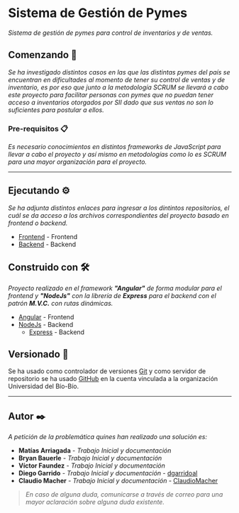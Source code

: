 # Sistema de Gestión de Pymes

_Sistema de gestión de pymes para control de inventarios y de ventas._

## Comenzando 🚀

_Se ha investigado distintos casos en las que las distintas pymes del país se encuentran en dificultades al momento de tener su control de ventas y de inventario, es por eso que junto a la metodología SCRUM se llevará a cabo este proyecto para facilitar personas con pymes que no puedan tener acceso a inventarios otorgados por SII dado que sus ventas no son lo suficientes para postular a ellos._




### Pre-requisitos 📋

_Es necesario conocimientos en distintos frameworks de JavaScript para llevar a cabo el proyecto y así mismo en metodologías como lo es SCRUM para una mayor organización para el proyecto._

---


## Ejecutando ⚙️

_Se ha adjunta distintos enlaces para ingresar a los dintintos repositorios, el cuál se da acceso a los archivos correspondientes del proyecto basado en frontend o backend._

* [Frontend](https://github.com/ClaudioMacher/SistemaGestionDePyme) - Frontend
* [Backend](#) - Backend


## Construido con 🛠️

_Proyecto realizado en el framework **"Angular"** de forma modular para el frontend y **"NodeJs"** con la librería de **Express** para el backend con el patrón **M.V.C.** con rutas dinámicas._

* [Angular](https://www.angular.io/) - Frontend
* [NodeJs](https://nodejs.org/es/) - Backend
  * [Express](https://expressjs.com/es/) - Backend



## Versionado 📌

Se ha usado como controlador de versiones [Git](https://git-scm.com/) y como servidor de repositorio se ha usado [GitHub](https://github.com/) en la cuenta vinculada a la organización Universidad del Bío-Bío.

---
## Autor ✒️

_A petición de la problemática quines han realizado una solución es:_

* **Matías Arriagada** - *Trabajo Inicial y documentación*
* **Bryan Bauerle** - *Trabajo Inicial y documentación*
* **Víctor Faundez** - *Trabajo Inicial y documentación*
* **Diego Garrido** - *Trabajo Inicial y documentación* - [dgarridoal](https://github.com/dgarridoal)
* **Claudio Macher** - *Trabajo Inicial y documentación* - [ClaudioMacher](https://github.com/ClaudioMacher)

>  _En caso de alguna duda, comunicarse a través de correo para una mayor aclaración sobre alguna duda existente._
